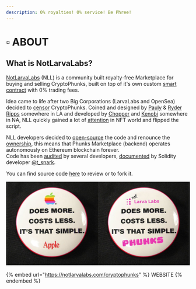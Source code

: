 ```yaml
---
description: 0% royalties! 0% service! Be Phree!
---
```


# ▫ ABOUT

## What is NotLarvaLabs?

[NotLarvaLabs](https://twitter.com/NotLarvaLabs) (NLL) is a community built royalty-free Marketplace for buying and selling CryptoPhunks, built on top of it's own custom [smart contract](https://etherscan.io/address/0xd6c037bE7FA60587e174db7A6710f7635d2971e7#code) with 0% trading fees.

Idea came to life after two Big Corporations (LarvaLabs and OpenSea) decided to [censor](https://twitter.com/CryptoPhunks/status/1415001685986922499?s=20\&t=zjOQE\_RXmdF6MuXAK4lCcg) CryptoPhunks. Coined and designed by [Pauly](https://twitter.com/Pauly0x) & [Ryder Ripps](https://twitter.com/ryder\_ripps) somewhere in LA and developed by [Chopper](https://twitter.com/chopper\_\_dad) and [Kenobi](https://twitter.com/OG\_Kenobi\_Hello) somewhere in NA, NLL quickly gained a lot of [attention](../../social-media/media/threads.md) in NFT world and flipped the script.

NLL developers decided to [open-source](https://github.com/Crypto-Phunks/CryptoPhunksMarket) the code and renounce the [ownership](https://twitter.com/NotLarvaLabs/status/1503576060448985089?s=20\&t=Tbap3ogy88gjcQXn\_DGRYQ), this means that Phunks Marketplace (backend) operates autonomously on Ethereum blockchain forever.\
Code has been [audited](https://github.com/Crypto-Phunks/CryptoPhunksMarket/blob/main/zMarketplaceAudit.pdf) by several developers, [documented](https://github.com/Crypto-Phunks/CryptoPhunksMarket/blob/main/zMarketplaceAudit.pdf) by Solidity developer [@t\_snark](https://twitter.com/t\_snark).

You can find source code [here](../../resources/links.md#smart-contract) to review or to fork it.

![CRYPT0NAUT](../../.gitbook/assets/FPuvRBuaAAMsDIw.jpeg)

{% embed url="https://notlarvalabs.com/cryptophunks" %}
WEBSITE
{% endembed %}

